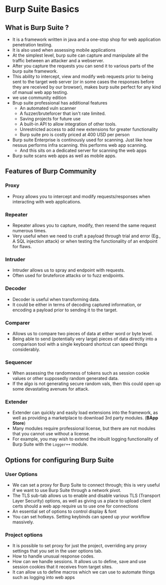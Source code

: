 # Burp Suite Basics

## What is Burp Suite ?
- It is a framework written in java and a one-stop shop for web application penetration testing.
- It is also used when assessing mobile applications
- At the simplest level, burp suite can capture and manipulate all the traffic between an attacker and a webserver.
- After you capture the requests you can send it to various parts of the burp suite framework.
- This ability to intercept, view and modify web requests prior to being sent to the target web server (or in some cases the responses before they are received by our browser), makes burp suite perfect for any kind of manual web app testing.
- we use community edition
- Brup suite professional has additional features
  - An automated vuln scanner
  - A fuzzer/bruteforcer that isn't rate limited.
  - Saving projects for future use
  - A built-in API to allow integration of other tools.
  - Unrestricted access to add new extensions for greater functionality
  - Burp suite pro is costly priced at 400 USD per person
- Burp suite Enterprise is continously used for scanning. Just like how nessus performs infra scanning. this performs web app scanning.
  - And this sits on a dedicated server for scanning the web apps
- Burp suite scans web apps as well as mobile apps.

## Features of Burp Community

### Proxy
- Proxy allows you to intercept and modify requests/responses when interacting with web applications.

### Repeater
- Repeater allows you to capture, modify, then resend the same request numerous times.
- Very useful when we need to craft a payload through trial and error (Eg., A SQL injection attack) or when testing the functionality of an endpoint for flaws.

### Intruder
- Intruder allows us to spray and endpoint with requests.
- Often used for bruteforce attacks or to fuzz endpoints.

### Decoder
- Decoder is useful when transforming data.
- It could be either in terms of decoding captured information, or encoding a payload prior to sending it to the target.

### Comparer
- Allows us to compare two pieces of data at either word or byte level.
- Being able to send (potentially very large) pieces of data directly into a comparison tool with a single keyboard shortcut can speed things considerably.

### Sequencer
- When assessing the randomness of tokens such as session cookie values or other supposedly random generated data.
- If the algo is not generating secure random vals, then this could open up some devastating avenues for attack.

### Extender
- Extender can quickly and easily load extensions into the framework, as well as providing a marketplace to download 3rd party modules. (**BApp Store**)
- Many modules require professional license, but there are not modules that you cannot use without a license.
- For example, you may wish to extend the inbuilt logging functionality of Burp Suite with the `Logger++` module.

## Options for configuring Burp Suite

### User Options
- We can set a proxy for Burp Suite to connect through; this is very useful if we want to use Burp Suite through a network pivot.
- The TLS sub-tab allows us to enable and disable various TLS (Transport Layer Security) options, as well as giving us a place to upload client certs should a web app
require us to use one for connections
- An essential set of options to control display & font
- You can set hotkeys. Setting keybinds can speed up your workflow massively.

### Project options
- It is possible to set proxy for just the project, overriding any proxy settings that you set in the user options tab.
- How to handle unusual response codes.
- How can we handle sessions. It allows us to define, save and use session cookies that it receives from target sites.
- It can allow us to define macros which we can use to automate things such as logging into web apps

